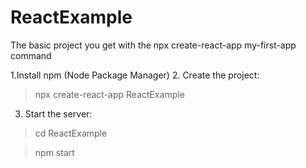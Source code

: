 # ReactExample
The basic project you get with the npx create-react-app my-first-app command

1.Install npm (Node Package Manager)
2. Create the project:
> npx create-react-app ReactExample
3. Start the server:
> cd ReactExample

> npm start

